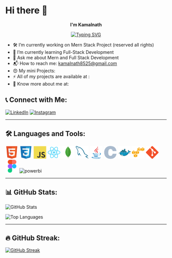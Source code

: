 # Hi there 👋

<p align="center">
  <b>I'm Kamalnath</b>
</p>

<p align="center">
  <a href="https://git.io/typing-svg">
    <img src="https://readme-typing-svg.herokuapp.com?font=Fira+Code&size=22&pause=1000&color=00FF9F&center=true&vCenter=true&width=435&lines=Web+Developer;Ui/Ux+designer;MERN+stack+learner" alt="Typing SVG" />
  </a>
</p>


- 🛠️ I’m currently working on Mern Stack Project (reserved all rights)
- 🌱 I’m currently learning Full-Stack Development
- 💬 Ask me about Mern and Full Stack Development
- 📬 How to reach me: [kamalnath8525@gmail.com](mailto:yourmail@example.com)
- 😍 My mini Projects:
- ⚡ All of my projects are available at :
- 📄 Know more about me at:

## 📞 Connect with Me:
[![LinkedIn](https://img.shields.io/badge/LinkedIn-blue?logo=linkedin)](https://www.linkedin.com/in/kamalnath-g-008a85369/)
[![Instagram](https://img.shields.io/badge/Instagram-E4405F?logo=instagram&logoColor=white)](https://www.instagram.com/)

---

## 🛠️ Languages and Tools:

<p align="left">
  <img src="https://raw.githubusercontent.com/devicons/devicon/master/icons/html5/html5-original.svg" alt="html5" width="40"/>
  <img src="https://raw.githubusercontent.com/devicons/devicon/master/icons/css3/css3-original.svg" alt="css3" width="40"/>
  <img src="https://raw.githubusercontent.com/devicons/devicon/master/icons/javascript/javascript-original.svg" alt="js" width="40"/>
  <img src="https://raw.githubusercontent.com/devicons/devicon/master/icons/react/react-original.svg" alt="react" width="40"/>
  <img src="https://raw.githubusercontent.com/devicons/devicon/master/icons/mongodb/mongodb-original.svg" alt="mongodb" width="40"/>
  <img src="https://raw.githubusercontent.com/devicons/devicon/master/icons/mysql/mysql-original.svg" alt="mysql" width="40"/>
  <img src="https://raw.githubusercontent.com/devicons/devicon/master/icons/java/java-original.svg" alt="java" width="40"/>
  <img src="https://raw.githubusercontent.com/devicons/devicon/master/icons/c/c-original.svg" alt="c" width="40"/>
  <img src="https://raw.githubusercontent.com/devicons/devicon/master/icons/docker/docker-original.svg" alt="docker" width="40"/>
  <img src="https://raw.githubusercontent.com/devicons/devicon/master/icons/amazonwebservices/amazonwebservices-original.svg" alt="aws" width="40"/>
  <img src="https://raw.githubusercontent.com/devicons/devicon/master/icons/git/git-original.svg" alt="git" width="40"/>
  <img src="https://raw.githubusercontent.com/devicons/devicon/master/icons/figma/figma-original.svg" alt="figma" width="40"/>
  <img src="https://img.icons8.com/color/48/000000/power-bi.png" alt="powerbi" width="40"/>
</p>

---

## 📊 GitHub Stats:

![GitHub Stats](https://github-readme-stats.vercel.app/api?username=kamalnath13&show_icons=true&theme=radical)

![Top Languages](https://github-readme-stats.vercel.app/api/top-langs/?username=kamalnath13&layout=compact&theme=radical)

---

## 🔥 GitHub Streak:

[![GitHub Streak](https://github-readme-streak-stats.herokuapp.com?user=kamalnath13&theme=dark&hide_border=true)](https://git.io/streak-stats)

